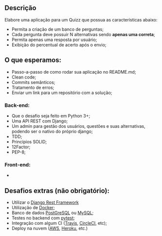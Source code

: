 ## Descrição
Elabore uma aplicação para um Quizz que possua as características abaixo:
- Permita a criação de um banco de perguntas;
- Cada pergunta deve possuir N alternativas sendo **apenas uma correta**;
- Permita apenas uma resposta por usuário;
- Exibição do percentual de acerto após o envio;


## O que esperamos:

- Passo-a-passo de como rodar sua aplicação no README.md;
- Clean code;
- Commits semânticos;
- Tratamento de erros;
- Enviar um link para um repositório com a solução;

### Back-end:
- Que o desafio seja feito em Python 3+;
- Uma API REST com Django;
- Um admin para gestão dos usuários, questões e suas alternativas, podendo ser o nativo do próprio django;
- TDD;
- Princípios SOLID;
- 12Factor;
- PEP-8;

### Front-end:
- 


## Desafios extras (não obrigatório):
- Utilizar o [Django Rest Framework](https://www.django-rest-framework.org/)
- Utilização de [Docker](https://www.docker.com/);
- Banco de dados [PostGreSQL](https://www.postgresql.org/) ou [MySQL](https://www.mysql.com/);
- Testes no backend com [pytest](https://docs.pytest.org/en/latest/);
- Integração com algum CI ([Travis](https://travis-ci.org/), [CircleCI](https://circleci.com/), etc);
- Deploy na nuvem ([AWS](https://aws.amazon.com/), [Heroku](https://www.heroku.com/), etc.)
